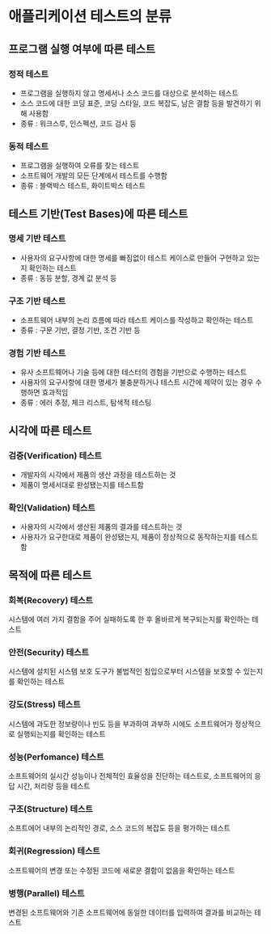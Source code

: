 # 애플리케이션 테스트의 분류
## 프로그램 실행 여부에 따른 테스트
### 정적 테스트
* 프로그램을 실행하지 않고 명세서나 소스 코드를 대상으로 분석하는 테스트
* 소스 코드에 대한 코딩 표준, 코딩 스타일, 코드 복잡도, 남은 결함 등을 발견하기 위해 사용함
* 종류 : 워크스루, 인스펙션, 코드 검사 등

### 동적 테스트
* 프로그램을 실행하여 오류를 찾는 테스트
* 소프트웨어 개발의 모든 단계에서 테스트를 수행함
* 종류 : 블랙박스 테스트, 화이트박스 테스트

## 테스트 기반(Test Bases)에 따른 테스트
### 명세 기반 테스트
* 사용자의 요구사항에 대한 명세를 빠짐없이 테스트 케이스로 만들어 구현하고 있는지 확인하는 테스트
* 종류 : 동등 분할, 경계 값 분석 등

### 구조 기반 테스트
* 소프트웨어 내부의 논리 흐름에 따라 테스트 케이스를 작성하고 확인하는 테스트
* 종류 : 구문 기반, 결정 기반, 조건 기반 등

### 경험 기반 테스트
* 유사 소프트웨어나 기술 등에 대한 테스터의 경험을 기반으로 수행하는 테스트
* 사용자의 요구사항에 대한 명세가 불충분하거나 테스트 시간에 제약이 있는 경우 수행하면 효과적임
* 종류 : 에러 추정, 체크 리스트, 탐색적 테스팅

## 시각에 따른 테스트
### 검증(Verification) 테스트
* 개발자의 시각에서 제품의 생산 과정을 테스트하는 것
* 제품이 명세서대로 완성됐는지를 테스트함

### 확인(Validation) 테스트
* 사용자의 시각에서 생산된 제품의 결과를 테스트하는 것
* 사용자가 요구한대로 제품이 완성됐는지, 제품이 정상적으로 동작하는지를 테스트함

## 목적에 따른 테스트
### 회복(Recovery) 테스트
시스템에 여러 가지 결함을 주어 실패하도록 한 후 올바르게 복구되는지를 확인하는 테스트

### 안전(Security) 테스트
시스템에 설치된 시스템 보호 도구가 불법적인 침입으로부터 시스템을 보호할 수 있는지를 확인하는 테스트

### 강도(Stress) 테스트
시스템에 과도한 정보량이나 빈도 등을 부과하여 과부하 시에도 소프트웨어가 정상적으로 실행되는지를 확인하는 테스트

### 성능(Perfomance) 테스트
소프트웨어의 실시간 성능이나 전체적인 효율성을 진단하는 테스트로, 소프트웨어의 응답 시간, 처리량 등을 테스트

### 구조(Structure) 테스트
소프트에어 내부의 논리적인 경로, 소스 코드의 복잡도 등을 평가하는 테스트

### 회귀(Regression) 테스트
소프트웨어의 변경 또는 수정된 코드에 새로운 결함이 없음을 확인하는 테스트

### 병행(Parallel) 테스트
변경된 소프트웨어와 기존 소프트웨어에 동일한 데이터를 입력하여 결과를 비교하는 테스트
